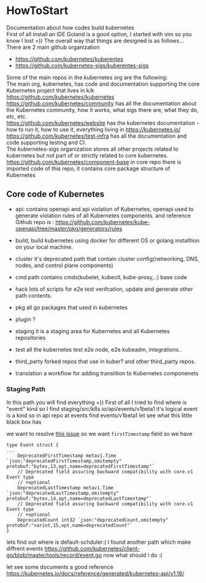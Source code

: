 # HowToStart
Documentation about how codes build kubernetes<br/>
First of all install an IDE Goland is a good option, I started with vim so you know I lost =))
The overall way that things are designed is as follows...<br/>
There are 2 main github organization<br/>
- https://github.com/kubernetes/kuberentes
- https://github.com/kubernetes-sigs/kuberentes-sigs

Some of the main repos in the kubernetes org are the following:<br/>
The main org, kubernetes, has code and documentation supporting the core Kubernetes project that lives in k/k https://github.com/kubernetes/kubernetes<br/>
https://github.com/kubernetes/community has all the documentation about the Kubernetes community, how it works, what sigs there are, what they do, etc, etc.<br/>
https://github.com/kubernetes/website has the kubernetes documentation - how to run it, how to use it, everything living in https://kubernetes.io/<br/>
https://github.com/kubernetes/test-infra has all the documentation and code supporting testing and CI.<br/>
The kubernetes-sigs organization stores all other projects related to kubernetes but not part of or strictly related to core kubernetes. <br/>
https://github.com/kubernetes/component-base in core repo there is imported code of this repo, it contains core package structure of Kubernetes<br/>
## Core code of Kubernetes
- api: contains openapi and api violation of Kubernetes, openapi used to generate violation rules of all Kubernetes components. and reference Github repo is : https://github.com/kubernetes/kube-openapi/tree/master/pkg/generators/rules

- build, build kubernetes using docker for different OS or golang installtion on your local machine.
- cluster it's deprecated path that contain cluster config(networking, DNS, nodes, and control plane components)
- cmd path contains cmds(kubelet, kubectl, kube-proxy,..) base code
- hack lots of scripts for e2e test verifcation, update and generate other path contents.
- pkg all go packages that used in kubernetes
- plugin  ?
- staging it is a staging area for Kubernetes and all Kubernetes repositories
- test all the kubernetes test  e2e node, e2e kubeadm, integrations..
- third_party forked repos that use in kuber? and other third_party repos.
- translation a workflow for adding translition to Kubernetes componenets
### Staging Path
In this path you will find everything =))
First of all I tried to find where is "event" kind so I find staging/src/k8s.io/api/events/v1beta1 it's logical event is a kind so in api repo at events find events/v1beta1 let see what this little black box has

we want to resolve [this issue](https://github.com/kubernetes/kubernetes/issues/89689) so we want `firstTimestamp` field
so we have 
```
type Event struct {
...
	DeprecatedFirstTimestamp metav1.Time `json:"deprecatedFirstTimestamp,omitempty" protobuf:"bytes,13,opt,name=deprecatedFirstTimestamp"`
	// Deprecated field assuring backward compatibility with core.v1 Event type
	// +optional
	DeprecatedLastTimestamp metav1.Time `json:"deprecatedLastTimestamp,omitempty" protobuf:"bytes,14,opt,name=deprecatedLastTimestamp"`
	// Deprecated field assuring backward compatibility with core.v1 Event type
	// +optional
	DeprecatedCount int32 `json:"deprecatedCount,omitempty" protobuf:"varint,15,opt,name=deprecatedCount"`
}
```
lets find out where is default-schduler:(
I found another path which make diffrent events https://github.com/kubernetes/client-go/blob/master/tools/record/event.go
now what should I do :(


let see some documents a good reference https://kubernetes.io/docs/reference/generated/kubernetes-api/v1.18/

